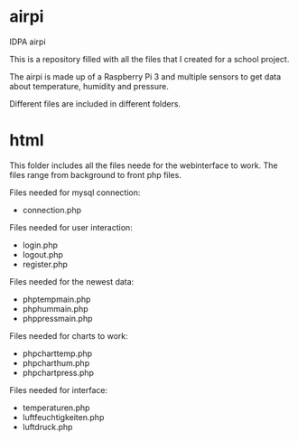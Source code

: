 # airpi
IDPA airpi

This is a repository filled with all the files that I created for a school project.

The airpi is made up of a Raspberry Pi 3 and multiple sensors to get data about temperature, humidity and pressure.

Different files are included in different folders.

# html
This folder includes all the files neede for the webinterface to work. The files range from background to front php files.

Files needed for mysql connection:
- connection.php

Files needed for user interaction:
- login.php
- logout.php
- register.php

Files needed for the newest data:
- phptempmain.php
- phphummain.php
- phppressmain.php

Files needed for charts to work:
- phpcharttemp.php
- phpcharthum.php
- phpchartpress.php

Files needed for interface:
- temperaturen.php
- luftfeuchtigkeiten.php
- luftdruck.php
